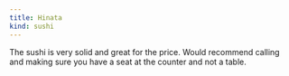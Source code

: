 ```yaml
---
title: Hinata
kind: sushi
---
```

The sushi is very solid and great for the price. Would recommend calling and making sure you have a seat at the counter and not a table.
